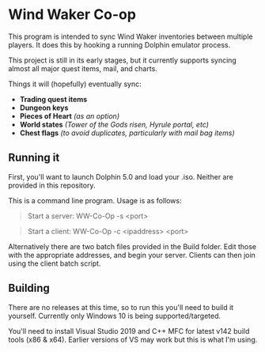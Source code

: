 # Wind Waker Co-op

This program is intended to sync Wind Waker inventories between multiple players. It does this by hooking a running Dolphin emulator process.

This project is still in its early stages, but it currently supports syncing almost all major quest items, mail, and charts.

Things it will (hopefully) eventually sync:
- **Trading quest items**
- **Dungeon keys**
- **Pieces of Heart** *(as an option)*
- **World states** *(Tower of the Gods risen, Hyrule portal, etc)*
- **Chest flags** *(to avoid duplicates, particularly with mail bag items)*

## Running it
First, you'll want to launch Dolphin 5.0 and load your .iso. Neither are provided in this repository. 

This is a command line program. Usage is as follows:
>Start a server: WW-Co-Op -s \<port\> 

>Start a client: WW-Co-Op -c \<ipaddress\> \<port\>  

Alternatively there are two batch files provided in the Build folder. Edit those with the appropriate addresses, and begin your server. Clients can then join using the client batch script.

## Building
There are no releases at this time, so to run this you'll need to build it yourself. Currently only Windows 10 is being supported/targeted.

You'll need to install Visual Studio 2019 and C++ MFC for latest v142 build tools (x86 & x64). Earlier versions of VS may work but this is what I'm using.
